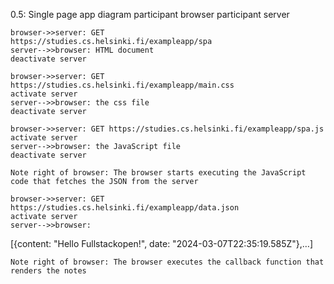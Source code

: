 0.5: Single page app diagram
    participant browser
    participant server

    browser->>server: GET 
    https://studies.cs.helsinki.fi/exampleapp/spa
    server-->>browser: HTML document
    deactivate server

    browser->>server: GET https://studies.cs.helsinki.fi/exampleapp/main.css
    activate server
    server-->>browser: the css file
    deactivate server

    browser->>server: GET https://studies.cs.helsinki.fi/exampleapp/spa.js
    activate server
    server-->>browser: the JavaScript file
    deactivate server

    Note right of browser: The browser starts executing the JavaScript code that fetches the JSON from the server

    browser->>server: GET https://studies.cs.helsinki.fi/exampleapp/data.json
    activate server
    server-->>browser: 
[{content: "Hello Fullstackopen!", date: "2024-03-07T22:35:19.585Z"},…]

    Note right of browser: The browser executes the callback function that renders the notes